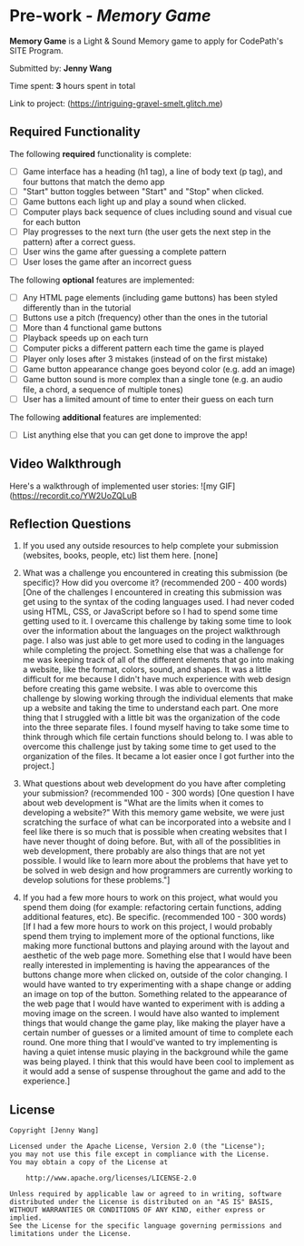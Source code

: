 # Pre-work - _Memory Game_

**Memory Game** is a Light & Sound Memory game to apply for CodePath's SITE Program.

Submitted by: **Jenny Wang**

Time spent: **3** hours spent in total

Link to project: (https://intriguing-gravel-smelt.glitch.me)

## Required Functionality

The following **required** functionality is complete:

- [ ] Game interface has a heading (h1 tag), a line of body text (p tag), and four buttons that match the demo app
- [ ] "Start" button toggles between "Start" and "Stop" when clicked.
- [ ] Game buttons each light up and play a sound when clicked.
- [ ] Computer plays back sequence of clues including sound and visual cue for each button
- [ ] Play progresses to the next turn (the user gets the next step in the pattern) after a correct guess.
- [ ] User wins the game after guessing a complete pattern
- [ ] User loses the game after an incorrect guess

The following **optional** features are implemented:

- [ ] Any HTML page elements (including game buttons) has been styled differently than in the tutorial
- [ ] Buttons use a pitch (frequency) other than the ones in the tutorial
- [ ] More than 4 functional game buttons
- [ ] Playback speeds up on each turn
- [ ] Computer picks a different pattern each time the game is played
- [ ] Player only loses after 3 mistakes (instead of on the first mistake)
- [ ] Game button appearance change goes beyond color (e.g. add an image)
- [ ] Game button sound is more complex than a single tone (e.g. an audio file, a chord, a sequence of multiple tones)
- [ ] User has a limited amount of time to enter their guess on each turn

The following **additional** features are implemented:

- [ ] List anything else that you can get done to improve the app!

## Video Walkthrough

Here's a walkthrough of implemented user stories:
![my GIF](https://recordit.co/YW2UoZQLuB

## Reflection Questions

1. If you used any outside resources to help complete your submission (websites, books, people, etc) list them here.
   [none]

2. What was a challenge you encountered in creating this submission (be specific)? How did you overcome it? (recommended 200 - 400 words)
   [One of the challenges I encountered in creating this submission was get using to the syntax of the coding languages used. I had never
   coded using HTML, CSS, or JavaScript before so I had to spend some time getting used to it. I overcame this challenge by taking some
   time to look over the information about the languages on the project walkthrough page. I also was just able to get more used to coding
   in the languages while completing the project. Something else that was a challenge for me was keeping track of all of the different
   elements that go into making a website, like the format, colors, sound, and shapes. It was a little difficult for me because I didn't have
   much experience with web design before creating this game website. I was able to overcome this challenge by slowing working
   through the individual elements that make up a website and taking the time to understand each part. One more thing that I struggled with 
   a little bit was the organization of the code into the three separate files. I found myself having to take some time to think through 
   which file certain functions should belong to. I was able to overcome this challenge just by taking some time to get used to the 
   organization of the files. It became a lot easier once I got further into the project.]

3. What questions about web development do you have after completing your submission? (recommended 100 - 300 words)
   [One question I have about web development is "What are the limits when it comes to developing a website?" With this memory game website, 
   we were just scratching the surface of what can be incorporated into a website and I feel like there is so much that is possible when 
   creating websites that I have never thought of doing before. But, with all of the possiblities in web development, there 
   probably are also things that are not yet possible. I would like to learn more about the problems that have yet to be solved in web design 
   and how programmers are currently working to develop solutions for these problems."]

4. If you had a few more hours to work on this project, what would you spend them doing (for example: refactoring certain functions, adding additional features, etc). Be specific. (recommended 100 - 300 words)
   [If I had a few more hours to work on this project, I would probably spend them trying to implement more of the optional functions, like 
   making more functional buttons and playing around with the layout and aesthetic of the web page more. Something else that I would have been 
   really interested in implementing is having the appearances of the buttons change more when clicked on, outside of the color changing. I would 
   have wanted to try experimenting with a shape change or adding an image on top of the button. Something related to the appearance of the web page
   that I would have wanted to experiment with is adding a moving image on the screen. I would have also wanted to implement things that would 
   change the game play, like making the player have a certain number of guesses or a limited amount of time to complete each round. One more 
   thing that I would've wanted to try implementing is having a quiet intense music playing in the background while the game was being played. 
   I think that this would have been cool to implement as it would add a sense of suspense throughout the game and add to the experience.]

## License

    Copyright [Jenny Wang]

    Licensed under the Apache License, Version 2.0 (the "License");
    you may not use this file except in compliance with the License.
    You may obtain a copy of the License at

        http://www.apache.org/licenses/LICENSE-2.0

    Unless required by applicable law or agreed to in writing, software
    distributed under the License is distributed on an "AS IS" BASIS,
    WITHOUT WARRANTIES OR CONDITIONS OF ANY KIND, either express or implied.
    See the License for the specific language governing permissions and
    limitations under the License.

